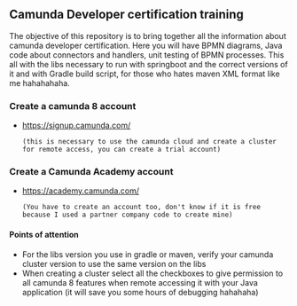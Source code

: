 ## Camunda Developer certification training

The objective of this repository is to bring together all the information about camunda developer certification. 
Here you will have BPMN diagrams, Java code about connectors and handlers, unit testing of BPMN processes. 
This all with the libs necessary to run with springboot and the correct versions of it and with Gradle build script, for those who hates maven XML format like me hahahahaha.

### Create a camunda 8 account
 - https://signup.camunda.com/

   ```(this is necessary to use the camunda cloud and create a cluster for remote access, you can create a trial account)```

### Create a Camunda Academy account
- https://academy.camunda.com/

  ```(You have to create an account too, don't know if it is free because I used a partner company code to create mine)```

#### Points of attention
- For the libs version you use in gradle or maven, verify your camunda cluster version to use the same version on the libs
- When creating a cluster select all the checkboxes to give permission to all camunda 8 features when remote accessing it with your Java application (it will save you some hours of debugging hahahaha)

